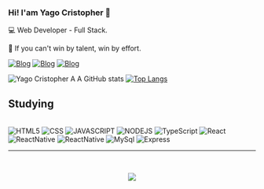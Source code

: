 ### Hi! I'am Yago Cristopher 👋
💻 Web Developer - Full Stack.

💪 If you can't win by talent, win by effort.

[![Blog](https://img.shields.io/badge/LinkedIn-0077B5?style=for-the-badge&logo=linkedin&logoColor=white)](https://www.linkedin.com/in/ygcristopher/)
[![Blog](https://img.shields.io/badge/Twitter-1DA1F2?style=for-the-badge&logo=twitter&logoColor=white)](https://twitter.com/boolean_js)
[![Blog](https://img.shields.io/badge/Instagram-E4405F?style=for-the-badge&logo=instagram&logoColor=white)](https://www.instagram.com/yg.cristopher/)

![Yago Cristopher A A GitHub stats](https://github-readme-stats.vercel.app/api?username=ygcristopher&show_icons=true&theme=radical)
[![Top Langs](https://github-readme-stats.vercel.app/api/top-langs/?username=ygcristopher&show_icons=true&theme=radical)](https://github.com/ygcristopher/github-readme-stats)

## Studying

<div style="display: inline_block"><br/>
<img aling="center" alt="HTML5" src="https://img.shields.io/badge/HTML5-E34F26?style=for-the-badge&logo=html5&logoColor=white">
<img aling="center" alt="CSS" src="https://img.shields.io/badge/CSS3-1572B6?style=for-the-badge&logo=css3&logoColor=white">
<img aling="center" alt="JAVASCRIPT" src="https://img.shields.io/badge/JavaScript-F7DF1E?style=for-the-badge&logo=javascript&logoColor=black">
<img aling="center" alt="NODEJS" src="https://img.shields.io/badge/Node.js-43853D?style=for-the-badge&logo=node.js&logoColor=white">
<img aling="center" alt="TypeScript" src="https://img.shields.io/badge/TypeScript-007ACC?style=for-the-badge&logo=typescript&logoColor=white">
<img aling="center" alt="React" src="https://img.shields.io/badge/React-20232A?style=for-the-badge&logo=react&logoColor=61DAFB">
<img aling="center" alt="ReactNative" src="https://img.shields.io/badge/React_Native-20232A?style=for-the-badge&logo=react&logoColor=61DAFB">
<img aling="center" alt="ReactNative" src="https://img.shields.io/badge/Elixir-4B275F?style=for-the-badge&logo=elixir&logoColor=white">
<img aling="center" alt="MySql" src="https://img.shields.io/badge/MySQL-00000F?style=for-the-badge&logo=mysql&logoColor=white">
<img aling="center" alt="Express" src="https://img.shields.io/badge/Express.js-404D59?style=for-the-badge">
</div>

<hr>
<br>
<p align="center">   <img alingn="center" src="https://profile-counter.glitch.me/ygcristopher/count.svg" /></p>
